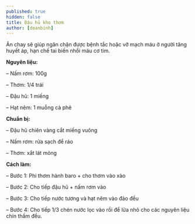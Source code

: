 ```yaml
---
published: true
hidden: false
title: Đậu hủ kho thơm
author: [doanbinh] 
---
```

Ăn chay sẽ giúp ngăn chặn được bệnh tắc hoặc vỡ mạch máu ở người tăng huyết áp, hạn chế tai biến nhồi máu cơ tim.

**Nguyên liệu:**

– Nấm rơm: 100g

– Thơm: 1/4 trái

– Đậu hũ: 1 miếng

– Hạt nêm: 1 muỗng cà phê

**Chuẩn bị:**

– Đậu hũ chiên vàng cắt miếng vuông

– Nấm rơm: rửa sạch để ráo

– Thơm: xắt lát mỏng

**Cách làm:**

– Bước 1: Phi thơm hành baro + cho thơm vào xào

– Bước 2: Cho tiếp đậu hũ + nấm rơm vào

– Bước 3: Cho tiếp nước tương và hạt nêm vào đảo đều

– Bước 4: Cho tiếp 1/3 chén nước lọc vào rồi để lửa nhỏ cho các nguyên liệu chín thấm đều.

